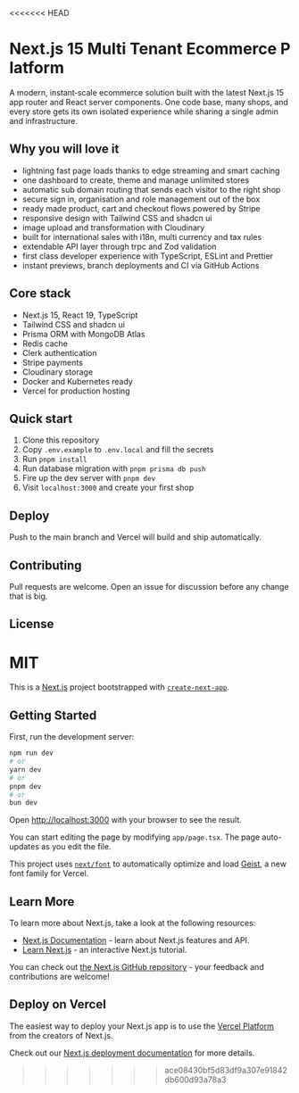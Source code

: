 <<<<<<< HEAD
# Next.js 15 Multi Tenant Ecommerce Platform

A modern, instant‑scale ecommerce solution built with the latest Next.js 15 app router and React server components. One code base, many shops, and every store gets its own isolated experience while sharing a single admin and infrastructure.

## Why you will love it

* lightning fast page loads thanks to edge streaming and smart caching
* one dashboard to create, theme and manage unlimited stores
* automatic sub domain routing that sends each visitor to the right shop
* secure sign in, organisation and role management out of the box
* ready made product, cart and checkout flows powered by Stripe
* responsive design with Tailwind CSS and shadcn ui
* image upload and transformation with Cloudinary
* built for international sales with i18n, multi currency and tax rules
* extendable API layer through trpc and Zod validation
* first class developer experience with TypeScript, ESLint and Prettier
* instant previews, branch deployments and CI via GitHub Actions

## Core stack

* Next.js 15, React 19, TypeScript
* Tailwind CSS and shadcn ui
* Prisma ORM with MongoDB Atlas
* Redis cache
* Clerk authentication
* Stripe payments
* Cloudinary storage
* Docker and Kubernetes ready
* Vercel for production hosting

## Quick start

1. Clone this repository
2. Copy `.env.example` to `.env.local` and fill the secrets
3. Run `pnpm install`
4. Run database migration with `pnpm prisma db push`
5. Fire up the dev server with `pnpm dev`
6. Visit `localhost:3000` and create your first shop

## Deploy

Push to the main branch and Vercel will build and ship automatically.

## Contributing

Pull requests are welcome. Open an issue for discussion before any change that is big.

## License

MIT
=======
This is a [Next.js](https://nextjs.org) project bootstrapped with [`create-next-app`](https://nextjs.org/docs/app/api-reference/cli/create-next-app).

## Getting Started

First, run the development server:

```bash
npm run dev
# or
yarn dev
# or
pnpm dev
# or
bun dev
```

Open [http://localhost:3000](http://localhost:3000) with your browser to see the result.

You can start editing the page by modifying `app/page.tsx`. The page auto-updates as you edit the file.

This project uses [`next/font`](https://nextjs.org/docs/app/building-your-application/optimizing/fonts) to automatically optimize and load [Geist](https://vercel.com/font), a new font family for Vercel.

## Learn More

To learn more about Next.js, take a look at the following resources:

- [Next.js Documentation](https://nextjs.org/docs) - learn about Next.js features and API.
- [Learn Next.js](https://nextjs.org/learn) - an interactive Next.js tutorial.

You can check out [the Next.js GitHub repository](https://github.com/vercel/next.js) - your feedback and contributions are welcome!

## Deploy on Vercel

The easiest way to deploy your Next.js app is to use the [Vercel Platform](https://vercel.com/new?utm_medium=default-template&filter=next.js&utm_source=create-next-app&utm_campaign=create-next-app-readme) from the creators of Next.js.

Check out our [Next.js deployment documentation](https://nextjs.org/docs/app/building-your-application/deploying) for more details.
>>>>>>> ace08430bf5d83df9a307e91842db600d93a78a3
